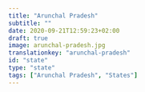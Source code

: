 ```yaml
---
title: "Arunchal Pradesh"
subtitle: ""
date: 2020-09-21T12:59:23+02:00
draft: true
image: arunchal-pradesh.jpg
translationkey: "arunchal-pradesh"
id: "state"
type: "state"
tags: ["Arunchal Pradesh", "States"] 
---
```

